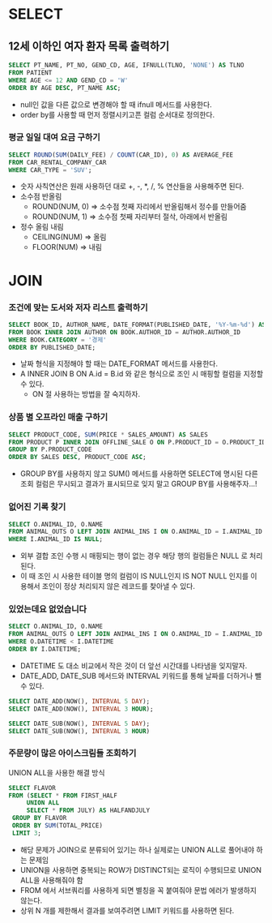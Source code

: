 # SELECT

## 12세 이하인 여자 환자 목록 출력하기

``` sql
SELECT PT_NAME, PT_NO, GEND_CD, AGE, IFNULL(TLNO, 'NONE') AS TLNO
FROM PATIENT 
WHERE AGE <= 12 AND GEND_CD = 'W' 
ORDER BY AGE DESC, PT_NAME ASC;
```

- null인 값을 다른 값으로 변경해야 할 때 ifnull 메서드를 사용한다.
- order by를 사용할 때 먼저 정렬시키고픈 컬럼 순서대로 정의한다.


### 평균 일일 대여 요금 구하기

``` SQL
SELECT ROUND(SUM(DAILY_FEE) / COUNT(CAR_ID), 0) AS AVERAGE_FEE
FROM CAR_RENTAL_COMPANY_CAR
WHERE CAR_TYPE = 'SUV';
```

- 숫자 사칙연산은 원래 사용하던 대로 +, -, \*,  /, % 연산들을 사용해주면 된다.
- 소수점 반올림 
	- ROUND(NUM, 0) => 소수점 첫째 자리에서 반올림해서 정수를 만들어줌
	- ROUND(NUM, 1) => 소수점 첫째 자리부터 절삭, 아래에서 반올림
- 정수 올림 내림
	- CEILING(NUM) => 올림
	- FLOOR(NUM) =>  내림



# JOIN

### 조건에 맞는 도서와 저자 리스트 출력하기

``` SQL
SELECT BOOK_ID, AUTHOR_NAME, DATE_FORMAT(PUBLISHED_DATE, '%Y-%m-%d') AS PUBLISHED_DATE
FROM BOOK INNER JOIN AUTHOR ON BOOK.AUTHOR_ID = AUTHOR.AUTHOR_ID
WHERE BOOK.CATEGORY = '경제'
ORDER BY PUBLISHED_DATE;
```

- 날짜 형식을 지정해야 할 때는 DATE_FORMAT 메서드를 사용한다.
- A INNER JOIN B ON A.id = B.id 와 같은 형식으로 조인 시 매핑할 컬럼을 지정할 수 있다.
	- ON 절 사용하는 방법을 잘 숙지하자.


### 상품 별 오프라인 매출 구하기

``` SQL
SELECT PRODUCT_CODE, SUM(PRICE * SALES_AMOUNT) AS SALES
FROM PRODUCT P INNER JOIN OFFLINE_SALE O ON P.PRODUCT_ID = O.PRODUCT_ID
GROUP BY P.PRODUCT_CODE
ORDER BY SALES DESC, PRODUCT_CODE ASC;
```

- GROUP BY를 사용하지 않고 SUM() 메서드를 사용하면 SELECT에 명시된 다른 조회 컬럼은 무시되고 결과가 표시되므로 잊지 말고 GROUP BY를 사용해주자...!


### 없어진 기록 찾기

```SQL
SELECT O.ANIMAL_ID, O.NAME
FROM ANIMAL_OUTS O LEFT JOIN ANIMAL_INS I ON O.ANIMAL_ID = I.ANIMAL_ID
WHERE I.ANIMAL_ID IS NULL;
```

- 외부 결합 조인 수행 시 매핑되는 행이 없는 경우 해당 행의 컬럼들은 NULL 로 처리된다.
- 이 때 조인 시 사용한 테이블 명의 컬럼이 IS NULL인지 IS NOT NULL 인지를 이용해서 조인이 정상 처리되지 않은 레코드를 찾아낼 수 있다.


### 있었는데요 없었습니다

``` SQL
SELECT O.ANIMAL_ID, O.NAME
FROM ANIMAL_OUTS O LEFT JOIN ANIMAL_INS I ON O.ANIMAL_ID = I.ANIMAL_ID
WHERE O.DATETIME < I.DATETIME
ORDER BY I.DATETIME;
```

- DATETIME 도 대소 비교에서 작은 것이 더 앞선 시간대를 나타냄을 잊지말자.
- DATE_ADD, DATE_SUB 메서드와 INTERVAL 키워드를 통해 날짜를 더하거나 뺄 수 있다.

``` SQL
SELECT DATE_ADD(NOW(), INTERVAL 5 DAY);
SELECT DATE_ADD(NOW(), INTERVAL 3 HOUR);

SELECT DATE_SUB(NOW(), INTERVAL 5 DAY);
SELECT DATE_SUB(NOW(), INTERVAL 3 HOUR)
```


### 주문량이 많은 아이스크림들 조회하기

UNION ALL을 사용한 해결 방식
``` SQL
SELECT FLAVOR
FROM (SELECT * FROM FIRST_HALF
	 UNION ALL
	 SELECT * FROM JULY) AS HALFANDJULY
 GROUP BY FLAVOR
 ORDER BY SUM(TOTAL_PRICE)
 LIMIT 3;
```


- 해당 문제가 JOIN으로 분류되어 있기는 하나 실제로는 UNION ALL로 풀어내야 하는 문제임
- UNION을 사용하면 중복되는 ROW가 DISTINCT되는 로직이 수행되므로 UNION ALL을 사용해줘야 함
- FROM 에서 서브쿼리를 사용하게 되면 별칭을 꼭 붙여줘야 문법 에러가 발생하지 않는다.
- 상위 N 개를 제한해서 결과를 보여주려면 LIMIT 키워드를 사용하면 된다.







